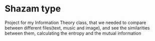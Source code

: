 # Shazam type
Project for my Information Theory class, that we needed to compare between different files(text, music and image), and see the similarities between them, calculating the entropy and the mutual information

